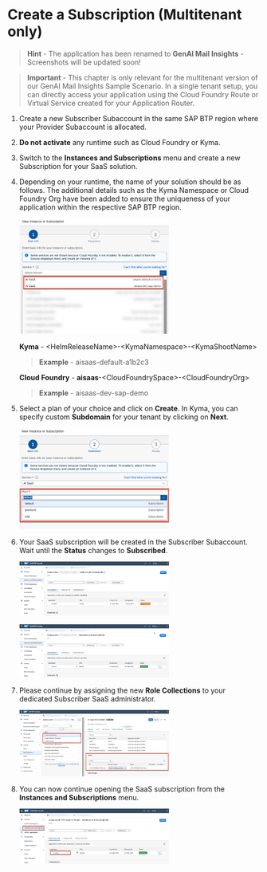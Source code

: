 # Create a Subscription (Multitenant only)

> **Hint** - The application has been renamed to **GenAI Mail Insights** - Screenshots will be updated soon!

> **Important** - This chapter is only relevant for the multitenant version of our GenAI Mail Insights Sample Scenario. In a single tenant setup, you can directly access your application using the Cloud Foundry Route or Virtual Service created for your Application Router. 

1. Create a new Subscriber Subaccount in the same SAP BTP region where your Provider Subaccount is allocated. 

2. **Do not activate** any runtime such as Cloud Foundry or Kyma. 

3. Switch to the **Instances and Subscriptions** menu and create a new Subscription for your SaaS solution.

4. Depending on your runtime, the name of your solution should be as follows. The additional details such as the Kyma Namespace or Cloud Foundry Org have been added to ensure the uniqueness of your application within the respective SAP BTP region. 

    [<img src="./images/PGExt_CreateSubs.png" width="300"/>](./images/PGExt_CreateSubs.png?raw=true)

    **Kyma** - \<HelmReleaseName>-\<KymaNamespace>-\<KymaShootName>

    > **Example** - aisaas-default-a1b2c3

    **Cloud Foundry** - **aisaas**-\<CloudFoundrySpace>-\<CloudFoundryOrg>

    > **Example** - aisaas-dev-sap-demo

5. Select a plan of your choice and click on **Create**. In Kyma, you can specify custom **Subdomain** for your tenant by clicking on **Next**.

    [<img src="./images/PGExt_SelectPlan.png" width="300"/>](./images/PGExt_SelectPlan.png?raw=true)

6. Your SaaS subscription will be created in the Subscriber Subaccount. Wait until the **Status** changes to **Subscribed**. 

    [<img src="./images/PGExt_SubsProcessing.png" width="300"/>](./images/PGExt_SubsProcessing.png?raw=true)

    [<img src="./images/PGExt_SubsSubscribed.png" width="300"/>](./images/PGExt_SubsSubscribed.png?raw=true)

7. Please continue by assigning the new **Role Collections** to your dedicated Subscriber SaaS administrator.

    [<img src="./images/PGExt_AssignRC.png" width="300"/>](./images/PGExt_AssignRC.png?raw=true)

8. You can now continue opening the SaaS subscription from the **Instances and Subscriptions** menu. 

    [<img src="./images/PGExt_OpenSubs.png" width="300"/>](./images/PGExt_OpenSubs.png?raw=true)

    